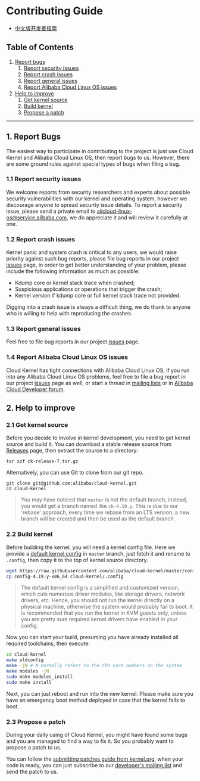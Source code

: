 Contributing Guide
==================

+ [中文版开发者指南](zh/CONTRIBUTING.md)

Table of Contents
-----------------
1. [Report bugs](#1-report-bugs)
   1. [Report security issues](#11-report-security-issues)
   2. [Report crash issues](#12-report-crash-issues)
   3. [Report general issues](#13-report-general-issues)
   4. [Report Alibaba Cloud Linux OS issues](#14-report-alibaba-cloud-linux-os-issues)
2. [Help to improve](#2-help-to-improve)
   1. [Get kernel source](#21-get-kernel-source)
   2. [Build kernel](#22-build-kernel)
   3. [Propose a patch](#23-propose-a-patch)

-----------------

## 1. Report Bugs

The easiest way to participate in contributing to the project is just use Cloud Kernel and Alibaba Cloud Linux OS, then report bugs to us. However, there are some ground rules against special types of bugs when filing a bug.

### 1.1 Report security issues

We welcome reports from security researchers and experts about possible security vulnerabilities with our kernel and operating system, however we discourage anyone to spread security issue details. To report a security issue, please send a private email to [alicloud-linux-os@service.alibaba.com](mailto:alibaba-linux-os@service.alibaba.com), we do appreciate it and will review it carefully at one.

### 1.2 Report crash issues

Kernel panic and system crash is critical to any users, we would raise priority against such bug reports, please file bug reports in our project [issues](https://github.com/alibaba/cloud-kernel/issues) page, in order to get better understanding of your problem, please include the following information as much as possible:

+ Kdump core or kernel stack trace when crashed;
+ Suspicious applications or operations that trigger the crash;
+ Kernel version if kdump core or full kernel stack trace not provided.

Digging into a crash issue is always a difficult thing, we do thank to anyone who is willing to help with reproducing the crashes.

### 1.3 Report general issues

Feel free to file bug reports in our project [issues](https://github.com/alibaba/cloud-kernel/issues) page.

### 1.4 Report Alibaba Cloud Linux OS issues

Cloud Kernel has tight connections with Alibaba Cloud Linux OS, if you run into any Alibaba Cloud Linux OS problems, feel free to file a bug report in our project [issues](https://github.com/alibaba/cloud-kernel/issues) page as well, or start a thread in [mailing lists](MAILLIST.md) or in [Alibaba Cloud Developer forum](https://bbs.aliyun.com/thread/450.html).

## 2. Help to improve

### 2.1 Get kernel source

Before you decide to involve in kernel development, you need to get kernel source and build it. You can download a stable release source from [Releases](https://github.com/alibaba/cloud-kernel/releases) page, then extract the source to a directory:

```shell
tar xzf ck-release-7.tar.gz
```

Alternatively, you can use Git to clone from our git repo.

```shell
git clone git@github.com:alibaba/cloud-kernel.git
cd cloud-kernel
```

> You may have noticed that `master` is not the default branch, instead, you would get a branch named like `ck-4.19.y`. This is due to our 'rebase' approach, every time we rebase from an LTS version, a new branch will be created and then be used as the default branch.

### 2.2 Build kernel

Before building the kernel, you will need a kernel config file. Here we provide a [default kernel config](config-4.19.y-x86_64) in `master` branch, just fetch it and rename to `.config`, then copy it to the top of kernel source directory.

```bash
wget https://raw.githubusercontent.com/alibaba/cloud-kernel/master/config-4.19.y-x86_64
cp config-4.19.y-x86_64 cloud-kernel/.config
```

> The default kernel config is a simplified and customized version, which cuts numerous driver modules, like storage drivers, network drivers, etc. Hence, you should not run the kernel directly on a physical machine, otherwise the system would probably fail to boot. It is recommended that you run the kernel in KVM guests only, unless you are pretty sure required kernel drivers have enabled in your config.

Now you can start your build, presuming you have already installed all required toolchains, then execute:

```bash
cd cloud-kernel
make oldconfig
make -jN # N normally refers to the CPU core numbers on the system
make modules -jN
sudo make modules_install
sudo make install
```

Next, you can just reboot and run into the new kernel. Please make sure you have an emergency boot method deployed in case that the kernel fails to boot.

### 2.3 Propose a patch

During your daily using of Cloud Kernel, you might have found some bugs and you are managed to find a way to fix it. So you probably want to propose a patch to us.

You can follow the [submitting patches guide from kernel.org](https://www.kernel.org/doc/html/latest/process/submitting-patches.html), when your code is ready, you can just subscribe to our [developer's mailing list](MAILLIST.md#alibaba-cloud-linux-os-kernel-developers-group) and send the patch to us.
